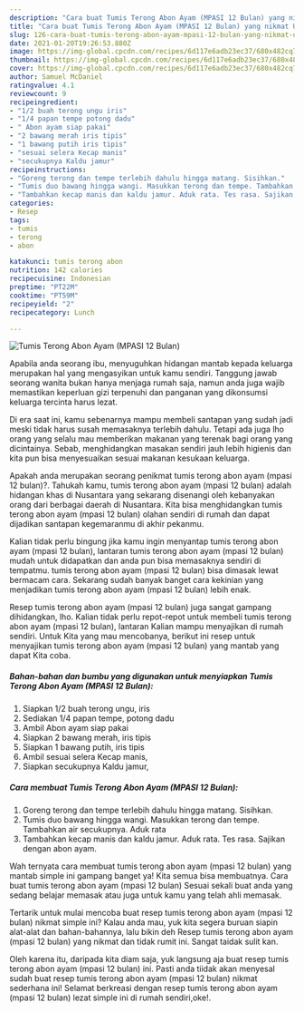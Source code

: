 ```yaml
---
description: "Cara buat Tumis Terong Abon Ayam (MPASI 12 Bulan) yang nikmat Untuk Jualan"
title: "Cara buat Tumis Terong Abon Ayam (MPASI 12 Bulan) yang nikmat Untuk Jualan"
slug: 126-cara-buat-tumis-terong-abon-ayam-mpasi-12-bulan-yang-nikmat-untuk-jualan
date: 2021-01-20T19:26:53.880Z
image: https://img-global.cpcdn.com/recipes/6d117e6adb23ec37/680x482cq70/tumis-terong-abon-ayam-mpasi-12-bulan-foto-resep-utama.jpg
thumbnail: https://img-global.cpcdn.com/recipes/6d117e6adb23ec37/680x482cq70/tumis-terong-abon-ayam-mpasi-12-bulan-foto-resep-utama.jpg
cover: https://img-global.cpcdn.com/recipes/6d117e6adb23ec37/680x482cq70/tumis-terong-abon-ayam-mpasi-12-bulan-foto-resep-utama.jpg
author: Samuel McDaniel
ratingvalue: 4.1
reviewcount: 9
recipeingredient:
- "1/2 buah terong ungu iris"
- "1/4 papan tempe potong dadu"
- " Abon ayam siap pakai"
- "2 bawang merah iris tipis"
- "1 bawang putih iris tipis"
- "sesuai selera Kecap manis"
- "secukupnya Kaldu jamur"
recipeinstructions:
- "Goreng terong dan tempe terlebih dahulu hingga matang. Sisihkan."
- "Tumis duo bawang hingga wangi. Masukkan terong dan tempe. Tambahkan air secukupnya. Aduk rata"
- "Tambahkan kecap manis dan kaldu jamur. Aduk rata. Tes rasa. Sajikan dengan abon ayam."
categories:
- Resep
tags:
- tumis
- terong
- abon

katakunci: tumis terong abon 
nutrition: 142 calories
recipecuisine: Indonesian
preptime: "PT22M"
cooktime: "PT59M"
recipeyield: "2"
recipecategory: Lunch

---
```



![Tumis Terong Abon Ayam (MPASI 12 Bulan)](https://img-global.cpcdn.com/recipes/6d117e6adb23ec37/680x482cq70/tumis-terong-abon-ayam-mpasi-12-bulan-foto-resep-utama.jpg)

Apabila anda seorang ibu, menyuguhkan hidangan mantab kepada keluarga merupakan hal yang mengasyikan untuk kamu sendiri. Tanggung jawab seorang  wanita bukan hanya menjaga rumah saja, namun anda juga wajib memastikan keperluan gizi terpenuhi dan panganan yang dikonsumsi keluarga tercinta harus lezat.

Di era  saat ini, kamu sebenarnya mampu membeli santapan yang sudah jadi meski tidak harus susah memasaknya terlebih dahulu. Tetapi ada juga lho orang yang selalu mau memberikan makanan yang terenak bagi orang yang dicintainya. Sebab, menghidangkan masakan sendiri jauh lebih higienis dan kita pun bisa menyesuaikan sesuai makanan kesukaan keluarga. 



Apakah anda merupakan seorang penikmat tumis terong abon ayam (mpasi 12 bulan)?. Tahukah kamu, tumis terong abon ayam (mpasi 12 bulan) adalah hidangan khas di Nusantara yang sekarang disenangi oleh kebanyakan orang dari berbagai daerah di Nusantara. Kita bisa menghidangkan tumis terong abon ayam (mpasi 12 bulan) olahan sendiri di rumah dan dapat dijadikan santapan kegemaranmu di akhir pekanmu.

Kalian tidak perlu bingung jika kamu ingin menyantap tumis terong abon ayam (mpasi 12 bulan), lantaran tumis terong abon ayam (mpasi 12 bulan) mudah untuk didapatkan dan anda pun bisa memasaknya sendiri di tempatmu. tumis terong abon ayam (mpasi 12 bulan) bisa dimasak lewat bermacam cara. Sekarang sudah banyak banget cara kekinian yang menjadikan tumis terong abon ayam (mpasi 12 bulan) lebih enak.

Resep tumis terong abon ayam (mpasi 12 bulan) juga sangat gampang dihidangkan, lho. Kalian tidak perlu repot-repot untuk membeli tumis terong abon ayam (mpasi 12 bulan), lantaran Kalian mampu menyajikan di rumah sendiri. Untuk Kita yang mau mencobanya, berikut ini resep untuk menyajikan tumis terong abon ayam (mpasi 12 bulan) yang mantab yang dapat Kita coba.

<!--inarticleads1-->

##### Bahan-bahan dan bumbu yang digunakan untuk menyiapkan Tumis Terong Abon Ayam (MPASI 12 Bulan):

1. Siapkan 1/2 buah terong ungu, iris
1. Sediakan 1/4 papan tempe, potong dadu
1. Ambil  Abon ayam siap pakai
1. Siapkan 2 bawang merah, iris tipis
1. Siapkan 1 bawang putih, iris tipis
1. Ambil sesuai selera Kecap manis,
1. Siapkan secukupnya Kaldu jamur,




<!--inarticleads2-->

##### Cara membuat Tumis Terong Abon Ayam (MPASI 12 Bulan):

1. Goreng terong dan tempe terlebih dahulu hingga matang. Sisihkan.
1. Tumis duo bawang hingga wangi. Masukkan terong dan tempe. Tambahkan air secukupnya. Aduk rata
1. Tambahkan kecap manis dan kaldu jamur. Aduk rata. Tes rasa. Sajikan dengan abon ayam.




Wah ternyata cara membuat tumis terong abon ayam (mpasi 12 bulan) yang mantab simple ini gampang banget ya! Kita semua bisa membuatnya. Cara buat tumis terong abon ayam (mpasi 12 bulan) Sesuai sekali buat anda yang sedang belajar memasak atau juga untuk kamu yang telah ahli memasak.

Tertarik untuk mulai mencoba buat resep tumis terong abon ayam (mpasi 12 bulan) nikmat simple ini? Kalau anda mau, yuk kita segera buruan siapin alat-alat dan bahan-bahannya, lalu bikin deh Resep tumis terong abon ayam (mpasi 12 bulan) yang nikmat dan tidak rumit ini. Sangat taidak sulit kan. 

Oleh karena itu, daripada kita diam saja, yuk langsung aja buat resep tumis terong abon ayam (mpasi 12 bulan) ini. Pasti anda tiidak akan menyesal sudah buat resep tumis terong abon ayam (mpasi 12 bulan) nikmat sederhana ini! Selamat berkreasi dengan resep tumis terong abon ayam (mpasi 12 bulan) lezat simple ini di rumah sendiri,oke!.

